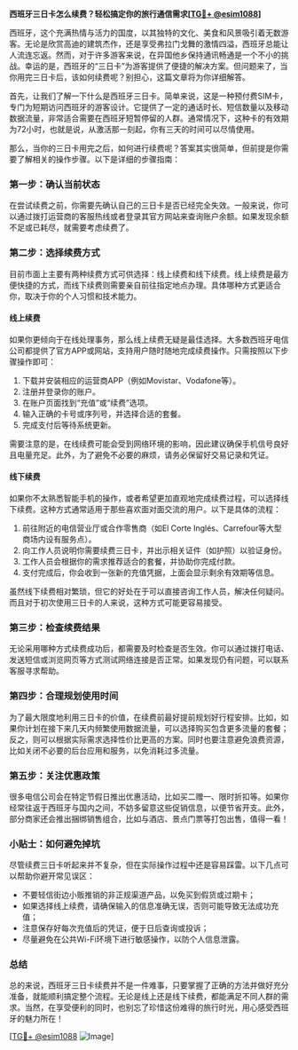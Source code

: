 **西班牙三日卡怎么续费？轻松搞定你的旅行通信需求[[TG💪+ @esim1088](https://t.me/s/esim1088)]**

西班牙，这个充满热情与活力的国度，以其独特的文化、美食和风景吸引着无数游客。无论是欣赏高迪的建筑杰作，还是享受弗拉门戈舞的激情四溢，西班牙总能让人流连忘返。然而，对于许多游客来说，在异国他乡保持通讯畅通是一个不小的挑战。幸运的是，西班牙的“三日卡”为游客提供了便捷的解决方案。但问题来了，当你用完三日卡后，该如何续费呢？别担心，这篇文章将为你详细解答。

首先，让我们了解一下什么是西班牙三日卡。简单来说，这是一种预付费SIM卡，专门为短期访问西班牙的游客设计。它提供了一定的通话时长、短信数量以及移动数据流量，非常适合需要在西班牙短暂停留的人群。通常情况下，这种卡的有效期为72小时，也就是说，从激活那一刻起，你有三天的时间可以尽情使用。

那么，当你的三日卡用完之后，如何进行续费呢？答案其实很简单，但前提是你需要了解相关的操作步骤。以下是详细的步骤指南：

### **第一步：确认当前状态**
在尝试续费之前，你需要先确认自己的三日卡是否已经完全失效。一般来说，你可以通过拨打运营商的客服热线或者登录其官方网站来查询账户余额。如果发现余额不足或已耗尽，就需要考虑续费了。

### **第二步：选择续费方式**
目前市面上主要有两种续费方式可供选择：线上续费和线下续费。线上续费是最方便快捷的方式，而线下续费则需要亲自前往指定地点办理。具体哪种方式更适合你，取决于你的个人习惯和技术能力。

#### **线上续费**
如果你更倾向于在线处理事务，那么线上续费无疑是最佳选择。大多数西班牙电信公司都提供了官方APP或网站，支持用户随时随地完成续费操作。只需按照以下步骤操作即可：
1. 下载并安装相应的运营商APP（例如Movistar、Vodafone等）。
2. 注册并登录你的账户。
3. 在账户页面找到“充值”或“续费”选项。
4. 输入正确的卡号或序列号，并选择合适的套餐。
5. 完成支付后等待系统更新。

需要注意的是，在线续费可能会受到网络环境的影响，因此建议确保手机信号良好且电量充足。此外，为了避免不必要的麻烦，请务必保留好交易记录和凭证。

#### **线下续费**
如果你不太熟悉智能手机的操作，或者希望更加直观地完成续费过程，可以选择线下续费。这种方式通常适用于那些喜欢面对面交流的用户。以下是具体的流程：
1. 前往附近的电信营业厅或合作零售商（如El Corte Inglés、Carrefour等大型商场内设有服务点）。
2. 向工作人员说明你需要续费三日卡，并出示相关证件（如护照）以验证身份。
3. 工作人员会根据你的需求推荐适合的套餐，并协助你完成付款。
4. 支付完成后，你会收到一张新的充值凭据，上面会显示剩余有效期等信息。

虽然线下续费相对繁琐，但它的好处在于可以直接咨询工作人员，解决任何疑问。而且对于初次使用三日卡的人来说，这种方式可能更容易接受。

### **第三步：检查续费结果**
无论采用哪种方式续费成功后，都需要及时检查是否生效。你可以通过拨打电话、发送短信或浏览网页等方式测试网络连接是否正常。如果发现仍有问题，可以联系客服寻求帮助。

### **第四步：合理规划使用时间**
为了最大限度地利用三日卡的价值，在续费前最好提前规划好行程安排。比如，如果你计划在接下来几天内频繁使用数据流量，可以选择购买包含更多流量的套餐；反之，则可以根据实际需求选择性价比更高的方案。同时也要注意避免浪费资源，比如关闭不必要的后台应用和服务，以免消耗过多流量。

### **第五步：关注优惠政策**
很多电信公司会在特定节假日推出优惠活动，比如买二赠一、限时折扣等。如果你经常往返于西班牙与国内之间，不妨多留意这些促销信息，以便节省开支。此外，部分商家还会推出捆绑销售组合，比如与酒店、景点门票等打包出售，值得一看！

### **小贴士：如何避免掉坑**
尽管续费三日卡听起来并不复杂，但在实际操作过程中还是容易踩雷。以下几点可以帮助你避开常见误区：
- 不要轻信街边小贩推销的非正规渠道产品，以免买到假货或过期卡；
- 如果选择线上续费，请确保输入的信息准确无误，否则可能导致无法成功充值；
- 注意保存好每次充值后的凭证，便于日后查询或投诉；
- 尽量避免在公共Wi-Fi环境下进行敏感操作，以防个人信息泄露。

### **总结**
总的来说，西班牙三日卡续费并不是一件难事，只要掌握了正确的方法并做好充分准备，就能顺利搞定整个流程。无论是线上还是线下续费，都能满足不同人群的需求。当然，在享受便利的同时，也别忘了珍惜这份难得的旅行时光，用心感受西班牙的魅力所在！

[[TG💪+ @esim1088](https://t.me/s/esim1088) ![Image](https://i.postimg.cc/4NQfJmqS/Snipaste-2025-05-13-00-14-12.png)]